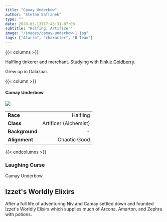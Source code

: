 ```yaml
---
title: "Camay Underbow"
author: "Stefan Safranek"
type: ""
date: 2020-03-13T17:43:31-07:00
subtitle: "Halfing, Artificer"
image: "/images/camay-underbow-1.jpg"
tags: ["Alarra", "character", "B Team"]
---
```


{{< columns >}}

Halfling tinkerer and merchant. Studying with [Finkle Goldberry](/characters/npcs/finkle_goldberry).

Grew up in Galazaar.

{{< column >}}

<div class="description-table">

#### Camay Underbow

<img src="/images/camay-underbow-1.jpg" class="portrait">

|                   |                       |
| ----------------- | ---------------------:|
| <b>Race</b>       | Halfling	        |
| <b>Class</b>      | Artificer (Alchemist) |
| <b>Background</b> | -                  |
| <b>Alignment</b>  | Chaotic Good          |

</div>

{{< endcolumns >}}

### Laughing Curse
Camay Underbow

## Izzet's Worldly Elixirs
After a full life of adventuring Niv and Camay settled down and founded Izzet's Worldly Elixirs which supplies much of Arcona, Amarton, and Zephra with potions.
